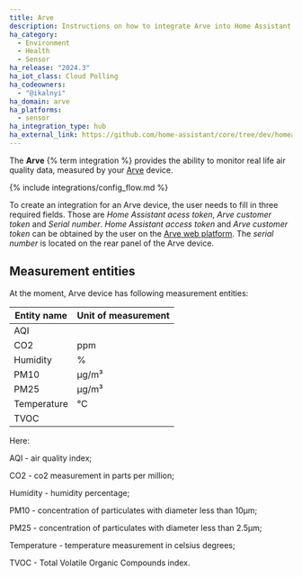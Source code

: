 ```yaml
---
title: Arve
description: Instructions on how to integrate Arve into Home Assistant
ha_category:
  - Environment
  - Health
  - Sensor
ha_release: "2024.3"
ha_iot_class: Cloud Polling
ha_codeowners:
  - "@ikalnyi"
ha_domain: arve
ha_platforms:
  - sensor
ha_integration_type: hub
ha_external_link: https://github.com/home-assistant/core/tree/dev/homeassistant/components/arve
---
```


The **Arve** {% term integration %} provides the ability to monitor real life air quality data, measured by your [Arve](https://www.arveair.com) device.

{% include integrations/config_flow.md %}

To create an integration for an Arve device, the user needs to fill in three required fields.
Those are _Home Assistant acess token_, _Arve customer token_ and _Serial number_.
_Home Assistant access token_ and _Arve customer token_ can be obtained by the user on the [Arve web platform](https://dashboard.arveair.com).
The _serial number_ is located on the rear panel of the Arve device.

## Measurement entities

At the moment, Arve device has following measurement entities:

| Entity name | Unit of measurement |
| ----------- | ------------------- |
| AQI         |                     |
| CO2         | ppm                 |
| Humidity    | %                   |
| PM10        | µg/m³               |
| PM25        | µg/m³               |
| Temperature | °C                  |
| TVOC        |                     |

Here:

AQI - air quality index;

CO2 - co2 measurement in parts per million;

Humidity - humidity percentage;

PM10 - concentration of particulates with diameter less than 10µm;

PM25 - concentration of particulates with diameter less than 2.5µm;

Temperature - temperature measurement in celsius degrees;

TVOC - Total Volatile Organic Compounds index.
